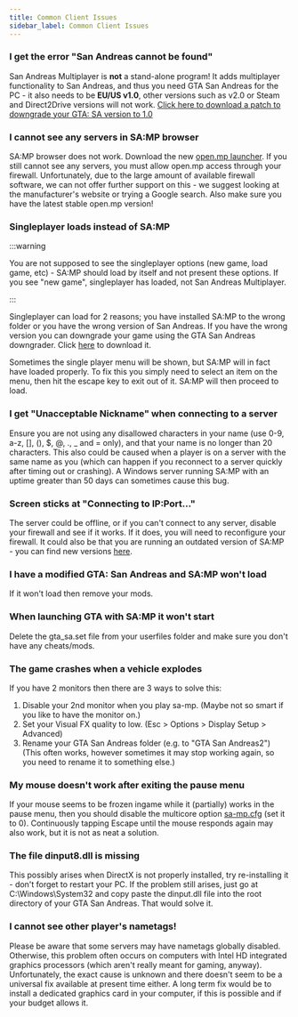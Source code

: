 ```yaml
---
title: Common Client Issues
sidebar_label: Common Client Issues
---
```


### I get the error "San Andreas cannot be found"

San Andreas Multiplayer is **not** a stand-alone program! It adds multiplayer functionality to San Andreas, and thus you need GTA San Andreas for the PC - it also needs to be **EU/US v1.0**, other versions such as v2.0 or Steam and Direct2Drive versions will not work. [Click here to download a patch to downgrade your GTA: SA version to 1.0](http://grandtheftauto.filefront.com/file/GTA_SA_Downgrader_Patch;74661)

### I cannot see any servers in SA:MP browser

SA:MP browser does not work. Download the new [open.mp launcher](https://github.com/openmultiplayer/launcher/releases/latest).
If you still cannot see any servers, you must allow open.mp access through your firewall. Unfortunately, due to the large amount of available firewall software, we can not offer further support on this - we suggest looking at the manufacturer's website or trying a Google search. Also make sure you have the latest stable open.mp version!

### Singleplayer loads instead of SA:MP

:::warning

You are not supposed to see the singleplayer options (new game, load game, etc) - SA:MP should load by itself and not present these options. If you see "new game", singleplayer has loaded, not San Andreas Multiplayer.

:::

Singleplayer can load for 2 reasons; you have installed SA:MP to the wrong folder or you have the wrong version of San Andreas. If you have the wrong version you can downgrade your game using the GTA San Andreas downgrader. Click [here](http://grandtheftauto.filefront.com/file/GTA_SA_Downgrader_Patch;74661) to download it.

Sometimes the single player menu will be shown, but SA:MP will in fact have loaded properly. To fix this you simply need to select an item on the menu, then hit the escape key to exit out of it. SA:MP will then proceed to load.

### I get "Unacceptable Nickname" when connecting to a server

Ensure you are not using any disallowed characters in your name (use 0-9, a-z, \[\], (), \$, @, ., \_ and = only), and that your name is no longer than 20 characters. This also could be caused when a player is on a server with the same name as you (which can happen if you reconnect to a server quickly after timing out or crashing). A Windows server running SA:MP with an uptime greater than 50 days can sometimes cause this bug.

### Screen sticks at "Connecting to IP:Port..."

The server could be offline, or if you can't connect to any server, disable your firewall and see if it works. If it does, you will need to reconfigure your firewall. It could also be that you are running an outdated version of SA:MP - you can find new versions [here](https://sa-mp.mp/downloads/).

### I have a modified GTA: San Andreas and SA:MP won't load

If it won't load then remove your mods.

### When launching GTA with SA:MP it won't start

Delete the gta_sa.set file from your userfiles folder and make sure you don't have any cheats/mods.

### The game crashes when a vehicle explodes

If you have 2 monitors then there are 3 ways to solve this:

1. Disable your 2nd monitor when you play sa-mp. (Maybe not so smart if you like to have the monitor on.)
2. Set your Visual FX quality to low. (Esc > Options > Display Setup > Advanced)
3. Rename your GTA San Andreas folder (e.g. to "GTA San Andreas2") (This often works, however sometimes it may stop working again, so you need to rename it to something else.)

### My mouse doesn't work after exiting the pause menu

If your mouse seems to be frozen ingame while it (partially) works in the pause menu, then you should disable the multicore option [sa-mp.cfg](ClientCommands#file-sa-mpcfg "Sa-mp.cfg") (set it to 0). Continuously tapping Escape until the mouse responds again may also work, but it is not as neat a solution.

### The file dinput8.dll is missing

This possibly arises when DirectX is not properly installed, try re-installing it - don't forget to restart your PC. If the problem still arises, just go at C:\\Windows\\System32 and copy paste the dinput.dll file into the root directory of your GTA San Andreas. That would solve it.

### I cannot see other player's nametags!

Please be aware that some servers may have nametags globally disabled. Otherwise, this problem often occurs on computers with Intel HD integrated graphics processors (which aren't really meant for gaming, anyway). Unfortunately, the exact cause is unknown and there doesn't seem to be a universal fix available at present time either. A long term fix would be to install a dedicated graphics card in your computer, if this is possible and if your budget allows it.

